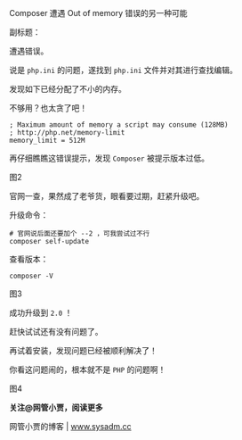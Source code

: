 Composer 遭遇 Out of memory 错误的另一种可能

副标题：





遭遇错误。

说是 `php.ini` 的问题，遂找到 `php.ini` 文件并对其进行查找编辑。

发现如下已经分配了不小的内存。

不够用？也太贪了吧！

```
; Maximum amount of memory a script may consume (128MB)
; http://php.net/memory-limit
memory_limit = 512M
```



再仔细瞧瞧这错误提示，发现 `Composer` 被提示版本过低。

图2



官网一查，果然成了老爷货，眼看要过期，赶紧升级吧。

升级命令：

```
# 官网说后面还要加个 --2 ，可我尝试过不行
composer self-update
```

查看版本：

```
composer -V
```

图3



成功升级到 `2.0` ！

赶快试试还有没有问题了。

再试着安装，发现问题已经被顺利解决了！

你看这问题闹的，根本就不是 `PHP` 的问题啊！

图4



**关注@网管小贾，阅读更多**

网管小贾的博客 | www.sysadm.cc

